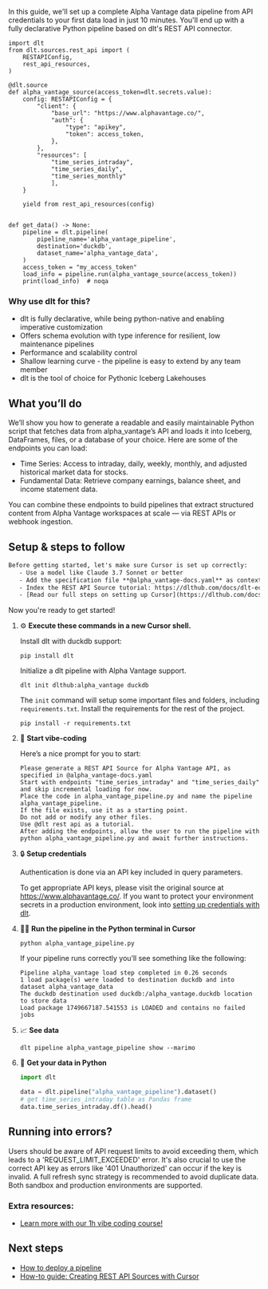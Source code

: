 In this guide, we'll set up a complete Alpha Vantage data pipeline from API credentials to your first data load in just 10 minutes. You'll end up with a fully declarative Python pipeline based on dlt's REST API connector.

```python-outcome
import dlt
from dlt.sources.rest_api import (
    RESTAPIConfig,
    rest_api_resources,
)

@dlt.source
def alpha_vantage_source(access_token=dlt.secrets.value):
    config: RESTAPIConfig = {
        "client": {
            "base_url": "https://www.alphavantage.co/",
            "auth": {
                "type": "apikey",
                "token": access_token,
            },
        },
        "resources": [
            "time_series_intraday",
            "time_series_daily",
            "time_series_monthly"
            ],
    }

    yield from rest_api_resources(config)


def get_data() -> None:
    pipeline = dlt.pipeline(
        pipeline_name='alpha_vantage_pipeline',
        destination='duckdb',
        dataset_name='alpha_vantage_data', 
    )
    access_token = "my_access_token"
    load_info = pipeline.run(alpha_vantage_source(access_token))
    print(load_info)  # noqa
```

### Why use dlt for this?

- dlt is fully declarative, while being python-native and enabling imperative customization
- Offers schema evolution with type inference for resilient, low maintenance pipelines
- Performance and scalability control
- Shallow learning curve - the pipeline is easy to extend by any team member
- dlt is the tool of choice for Pythonic Iceberg Lakehouses

## What you’ll do

We’ll show you how to generate a readable and easily maintainable Python script that fetches data from alpha_vantage’s API and loads it into Iceberg, DataFrames, files, or a database of your choice. Here are some of the endpoints you can load:

- Time Series: Access to intraday, daily, weekly, monthly, and adjusted historical market data for stocks.
- Fundamental Data: Retrieve company earnings, balance sheet, and income statement data.

You can combine these endpoints to build pipelines that extract structured content from Alpha Vantage workspaces at scale — via REST APIs or webhook ingestion.

## Setup & steps to follow

```default
Before getting started, let's make sure Cursor is set up correctly:
   - Use a model like Claude 3.7 Sonnet or better
   - Add the specification file **@alpha_vantage-docs.yaml** as context
   - Index the REST API Source tutorial: https://dlthub.com/docs/dlt-ecosystem/verified-sources/rest_api/ and add it to context as **@dlt rest api**
   - [Read our full steps on setting up Cursor](https://dlthub.com/docs/dlt-ecosystem/llm-tooling/cursor-restapi#23-configuring-cursor-with-documentation)
```

Now you're ready to get started! 

1. ⚙️ **Execute these commands in a new Cursor shell.**
    
    Install dlt with duckdb support:
    ```shell
    pip install dlt
    ```

    Initialize a dlt pipeline with Alpha Vantage support.
    ```shell
    dlt init dlthub:alpha_vantage duckdb
    ```

    The `init` command will setup some important files and folders, including `requirements.txt`. Install the requirements for the rest of the project.
    ```shell
    pip install -r requirements.txt
    ```
    
2. 🤠 **Start vibe-coding**
    
    Here’s a nice prompt for you to start: 
    
    ```prompt
    Please generate a REST API Source for Alpha Vantage API, as specified in @alpha_vantage-docs.yaml 
    Start with endpoints "time_series_intraday" and "time_series_daily" and skip incremental loading for now. 
    Place the code in alpha_vantage_pipeline.py and name the pipeline alpha_vantage_pipeline. 
    If the file exists, use it as a starting point. 
    Do not add or modify any other files. 
    Use @dlt rest api as a tutorial. 
    After adding the endpoints, allow the user to run the pipeline with python alpha_vantage_pipeline.py and await further instructions.
    ```

    
3. 🔒 **Setup credentials** 
    
    Authentication is done via an API key included in query parameters.
    
    To get appropriate API keys, please visit the original source at https://www.alphavantage.co/.
    If you want to protect your environment secrets in a production environment, look into [setting up credentials with dlt](https://dlthub.com/docs/walkthroughs/add_credentials).
    
4. 🏃‍♀️ **Run the pipeline in the Python terminal in Cursor**
    
    ```shell
    python alpha_vantage_pipeline.py
    ```
    
    If your pipeline runs correctly you’ll see something like the following:
    
    ```shell
    Pipeline alpha_vantage load step completed in 0.26 seconds
    1 load package(s) were loaded to destination duckdb and into dataset alpha_vantage_data
    The duckdb destination used duckdb:/alpha_vantage.duckdb location to store data
    Load package 1749667187.541553 is LOADED and contains no failed jobs
    ```
    
5. 📈 **See data**
    
    ```shell
    dlt pipeline alpha_vantage_pipeline show --marimo
    ```
    
6. 🐍 **Get your data in Python**
    
    ```python
    import dlt

   data = dlt.pipeline("alpha_vantage_pipeline").dataset()
   # get time_series_intraday table as Pandas frame
   data.time_series_intraday.df().head()
    ```

## Running into errors?

Users should be aware of API request limits to avoid exceeding them, which leads to a 'REQUEST_LIMIT_EXCEEDED' error. It's also crucial to use the correct API key as errors like '401 Unauthorized' can occur if the key is invalid. A full refresh sync strategy is recommended to avoid duplicate data. Both sandbox and production environments are supported.

### Extra resources:

- [Learn more with our 1h vibe coding course!](https://www.youtube.com/watch?v=GGid70rnJuM)

## Next steps

- [How to deploy a pipeline](https://dlthub.com/docs/walkthroughs/deploy-a-pipeline)
- [How-to guide: Creating REST API Sources with Cursor](https://dlthub.com/docs/dlt-ecosystem/llm-tooling/cursor-restapi)
